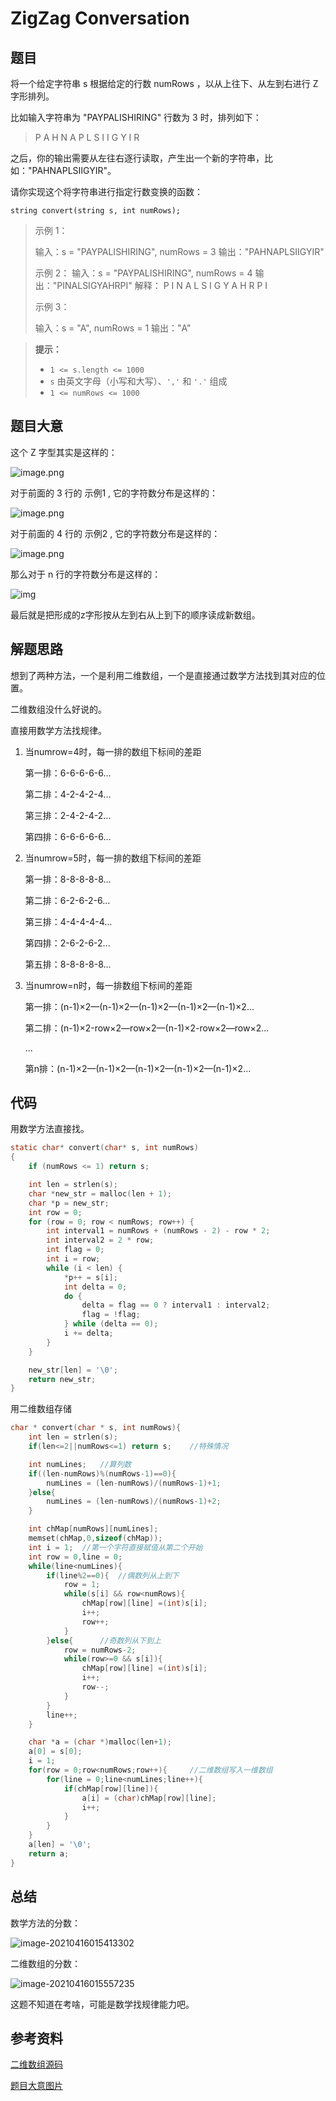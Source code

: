 # ZigZag Conversation

## 题目

将一个给定字符串 s 根据给定的行数 numRows ，以从上往下、从左到右进行 Z 字形排列。

比如输入字符串为 "PAYPALISHIRING" 行数为 3 时，排列如下：

> P   A   H   N
> A P L S I I G
> Y   I   R

之后，你的输出需要从左往右逐行读取，产生出一个新的字符串，比如："PAHNAPLSIIGYIR"。

请你实现这个将字符串进行指定行数变换的函数：

```
string convert(string s, int numRows);
```



> 示例 1：
>
> 输入：s = "PAYPALISHIRING", numRows = 3
> 输出："PAHNAPLSIIGYIR"
>
> 示例 2：
> 输入：s = "PAYPALISHIRING", numRows = 4
> 输出："PINALSIGYAHRPI"
> 解释：
> P     I    N
> A   L S  I G
> Y A   H R
> P     I
>
> 示例 3：
>
> 输入：s = "A", numRows = 1
> 输出："A"



> **提示：**
>
> - `1 <= s.length <= 1000`
> - `s` 由英文字母（小写和大写）、`','` 和 `'.'` 组成
> - `1 <= numRows <= 1000`

## 题目大意

这个 Z 字型其实是这样的：

![image.png](https://pic.leetcode-cn.com/810b316c74a8eb0d2c97cbfc1bcf7559811f73b1bbed92848ba1bb7b9f1691b1-image.png)

对于前面的 3 行的 示例1 , 它的字符数分布是这样的：

![image.png](https://pic.leetcode-cn.com/01f701396440902b127931f5a1a8a9ecbf70a9dc43ba2b7752a8756b8393e521-image.png)

对于前面的 4 行的 示例2 , 它的字符数分布是这样的：

![image.png](https://pic.leetcode-cn.com/89ba53b0da11c91a66dbb05a75e4b9d83e853bbe3a82c7860cde1a6c1e0c9c8e-image.png)

那么对于 n 行的字符数分布是这样的：

![img](https://pic.leetcode-cn.com/d610b140dd0789204efe699672dc72a83e7b826da0165bbf083d24fc97ecdea7-image.png)



最后就是把形成的z字形按从左到右从上到下的顺序读成新数组。

## 解题思路

想到了两种方法，一个是利用二维数组，一个是直接通过数学方法找到其对应的位置。

二维数组没什么好说的。

直接用数学方法找规律。

1. 当numrow=4时，每一排的数组下标间的差距

   第一排：6-6-6-6-6...

   第二排：4-2-4-2-4...

   第三排：2-4-2-4-2...

   第四排：6-6-6-6-6...

2. 当numrow=5时，每一排的数组下标间的差距

   第一排：8-8-8-8-8...

   第二排：6-2-6-2-6...

   第三排：4-4-4-4-4...

   第四排：2-6-2-6-2...

   第五排：8-8-8-8-8...

3. 当numrow=n时，每一排数组下标间的差距

   第一排：(n-1)×2—(n-1)×2—(n-1)×2—(n-1)×2—(n-1)×2...

   第二排：(n-1)×2-row×2—row×2—(n-1)×2-row×2—row×2...

   ...

   第n排：(n-1)×2—(n-1)×2—(n-1)×2—(n-1)×2—(n-1)×2...



## 代码

用数学方法直接找。

```c
static char* convert(char* s, int numRows)
{
    if (numRows <= 1) return s;

    int len = strlen(s);
    char *new_str = malloc(len + 1);    
    char *p = new_str;
    int row = 0;
    for (row = 0; row < numRows; row++) {
        int interval1 = numRows + (numRows - 2) - row * 2;
        int interval2 = 2 * row;
        int flag = 0;
        int i = row;
        while (i < len) {
            *p++ = s[i];
            int delta = 0;
            do {
                delta = flag == 0 ? interval1 : interval2;
                flag = !flag;
            } while (delta == 0);
            i += delta;
        }
    }

    new_str[len] = '\0';
    return new_str;
}
```

用二维数组存储

```c
char * convert(char * s, int numRows){
    int len = strlen(s);
    if(len<=2||numRows<=1) return s;    //特殊情况

    int numLines;   //算列数
    if((len-numRows)%(numRows-1)==0){
        numLines = (len-numRows)/(numRows-1)+1;
    }else{
        numLines = (len-numRows)/(numRows-1)+2;
    }

    int chMap[numRows][numLines];
    memset(chMap,0,sizeof(chMap));
    int i = 1;  //第一个字符直接赋值从第二个开始
    int row = 0,line = 0;
    while(line<numLines){
        if(line%2==0){  //偶数列从上到下
            row = 1;
            while(s[i] && row<numRows){ 
                chMap[row][line] =(int)s[i];
                i++;
                row++;
            }
        }else{      //奇数列从下到上
            row = numRows-2;
            while(row>=0 && s[i]){
                chMap[row][line] =(int)s[i];
                i++;
                row--;
            }
        }
        line++;
    }

    char *a = (char *)malloc(len+1);
    a[0] = s[0];
    i = 1;
    for(row = 0;row<numRows;row++){     //二维数组写入一维数组
        for(line = 0;line<numLines;line++){
            if(chMap[row][line]){
                a[i] = (char)chMap[row][line];
                i++;
            }  
        }
    }
    a[len] = '\0';
    return a;
}
```



## 总结

数学方法的分数：

![image-20210416015413302](C:\Users\乔翯\AppData\Roaming\Typora\typora-user-images\image-20210416015413302.png)

二维数组的分数：

![image-20210416015557235](C:\Users\乔翯\AppData\Roaming\Typora\typora-user-images\image-20210416015557235.png)

这题不知道在考啥，可能是数学找规律能力吧。

## 参考资料

[二维数组源码](https://leetcode-cn.com/problems/zigzag-conversion/solution/hen-ben-hen-jian-dan-de-si-lu-er-wei-shu-zu-by-you/)

[题目大意图片](https://leetcode-cn.com/problems/zigzag-conversion/solution/6-z-zi-xing-bian-huan-c-c-by-bian-bian-xiong/)